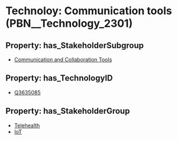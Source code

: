 # Technoloy: __Communication tools__ (PBN__Technology_2301)

## Property: has_StakeholderSubgroup

* [Communication and Collaboration Tools](PBN__TechSubgroup_111)

## Property: has_TechnologyID

* [Q3635085](Q3635085)

## Property: has_StakeholderGroup

* [Telehealth](PBN__TechGroup_3)
* [IoT](PBN__TechGroup_16)


